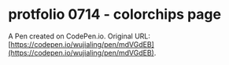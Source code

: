 # protfolio 0714 - colorchips page

A Pen created on CodePen.io. Original URL: [https://codepen.io/wujialing/pen/mdVGdEB](https://codepen.io/wujialing/pen/mdVGdEB).


